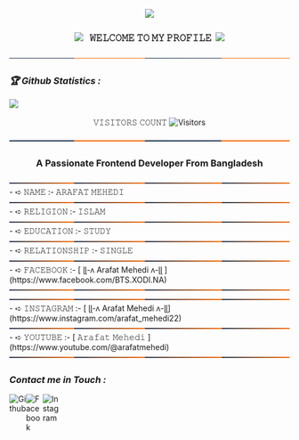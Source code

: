  <!-- Github README -->
<p align="center"><img src="https://img.shields.io/badge/I Am %20BANGLADESHI- NOOB PROGRAMMER-green?colorA=%23ff0000&colorB=%23017e40&style=flat-square">
</i></b></h3>
<h3 align="center">
  <img src="https://emoji.discord.st/emojis/768b108d-274f-4f44-a634-8477b16efce7.gif" width="25">
  &nbsp; 𝚆𝙴𝙻𝙲𝙾𝙼𝙴 𝚃𝙾 𝙼𝚈 𝙿𝚁𝙾𝙵𝙸𝙻𝙴&nbsp;
  <img src="https://emoji.discord.st/emojis/768b108d-274f-4f44-a634-8477b16efce7.gif" width="25">
</h3>
<img align="center" alt="line" src="https://github.com/DalpatRathore/dalpatrathore/blob/main/assets/images/line-1.svg">

<h3><b><i>🏆 Github Statistics :</i></b></h3>
<a href="https://github.com/RED-MAX-1X"><img width=550 src="https://github-profile-trophy.vercel.app/?username=MUMIT-404-CYBER&theme=dracula&no-frame=true&title=Followers,Stars,Commit,Repository,Issues"/></a>
</p>
<p align="center"> 
 𝚅𝙸𝚂𝙸𝚃𝙾𝚁𝚂 𝙲𝙾𝚄𝙽𝚃
 <img src="https://profile-counter.glitch.me/RED-MAX-1X/count.svg" alt="Visitors">
</p>
<img align="center" alt="line" src="https://github.com/DalpatRathore/dalpatrathore/blob/main/assets/images/line-1.svg">
<h3 align="center">A Passionate Frontend Developer From Bangladesh</h3>
<img align="center" alt="line" src="https://github.com/DalpatRathore/dalpatrathore/blob/main/assets/images/line-2.svg">
- ➪ 𝙽𝙰𝙼𝙴 :- 𝙰𝚁𝙰𝙵𝙰𝚃 𝙼𝙴𝙷𝙴𝙳𝙸 
<img align="center" alt="line" src="https://github.com/DalpatRathore/dalpatrathore/blob/main/assets/images/line-2.svg">
- ➪ 𝚁𝙴𝙻𝙸𝙶𝙸𝙾𝙽 :- 𝙸𝚂𝙻𝙰𝙼
<img align="center" alt="line" src="https://github.com/DalpatRathore/dalpatrathore/blob/main/assets/images/line-2.svg">
- ➪ 𝙴𝙳𝚄𝙲𝙰𝚃𝙸𝙾𝙽 :- 𝚂𝚃𝚄𝙳𝚈
<img align="center" alt="line" src="https://github.com/DalpatRathore/dalpatrathore/blob/main/assets/images/line-2.svg">
- ➪ 𝚁𝙴𝙻𝙰𝚃𝙸𝙾𝙽𝚂𝙷𝙸𝙿 :- 𝚂𝙸𝙽𝙶𝙻𝙴
<img align="center" alt="line" src="https://github.com/DalpatRathore/dalpatrathore/blob/main/assets/images/line-2.svg">
- ➪ 𝙵𝙰𝙲𝙴𝙱𝙾𝙾𝙺 :- [ ɭɭ-ʌ Arafat Mehedi ʌ-ɭɭ ](https://www.facebook.com/BTS.XODI.NA)
<img align="center" alt="line" src="https://github.com/DalpatRathore/dalpatrathore/blob/main/assets/images/line-2.svg">
<img align="center" alt="line" src="https://github.com/DalpatRathore/dalpatrathore/blob/main/assets/images/line-2.svg">
- ➪ 𝙸𝙽𝚂𝚃𝙰𝙶𝚁𝙰𝙼 :- [ ɭɭ-ʌ Arafat Mehedi ʌ-ɭɭ](https://www.instagram.com/arafat_mehedi22)
<img align="center" alt="line" src="https://github.com/DalpatRathore/dalpatrathore/blob/main/assets/images/line-2.svg">
- ➪ 𝚈𝙾𝚄𝚃𝚄𝙱𝙴 :- [ 𝙰𝚛𝚊𝚏𝚊𝚝 𝙼𝚎𝚑𝚎𝚍𝚒 ](https://www.youtube.com/@arafatmehedi)
<img align="center" alt="line" src="https://github.com/DalpatRathore/dalpatrathore/blob/main/assets/images/line-2.svg">
<h3><b><i> Contact me in Touch :</i></b></h3>
<a href="https://github.com/RED-MAX-1X"><img align="left" title="Github" alt="Github" width="30px" src="https://cdn.jsdelivr.net/npm/simple-icons@3.0.1/icons/github.svg" /></a>
<a href="https://fb.com/BTS.XODI.NA"><img align="left" title="Facebook" alt="Facebook" width="30px" src="https://raw.githubusercontent.com/rahuldkjain/github-profile-readme-generator/master/src/images/icons/Social/facebook.svg" /></a>
<a href="https://www.instagram.com/arafat_mehedi22"><img align="left" title="Instagram" alt="Instagram" width="30px" src="https://raw.githubusercontent.com/rahuldkjain/github-profile-readme-generator/master/src/images/icons/Social/instagram.svg" /></a>


